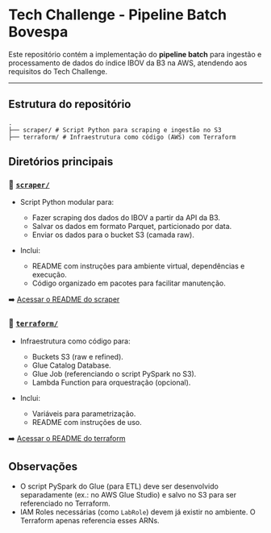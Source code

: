 # Tech Challenge - Pipeline Batch Bovespa

Este repositório contém a implementação do **pipeline batch** para ingestão e processamento de dados do índice IBOV da B3 na AWS, atendendo aos requisitos do Tech Challenge.

---

## Estrutura do repositório

```
.
├── scraper/ # Script Python para scraping e ingestão no S3
├── terraform/ # Infraestrutura como código (AWS) com Terraform
````

## Diretórios principais

### 📂 [`scraper/`](./scraper/)

- Script Python modular para:
  - Fazer scraping dos dados do IBOV a partir da API da B3.
  - Salvar os dados em formato Parquet, particionado por data.
  - Enviar os dados para o bucket S3 (camada raw).

- Inclui:
  - README com instruções para ambiente virtual, dependências e execução.
  - Código organizado em pacotes para facilitar manutenção.

➡️ [Acessar o README do scraper](./scraper/README.md)

### 📂 [`terraform/`](./terraform/)

- Infraestrutura como código para:
  - Buckets S3 (raw e refined).
  - Glue Catalog Database.
  - Glue Job (referenciando o script PySpark no S3).
  - Lambda Function para orquestração (opcional).

- Inclui:
  - Variáveis para parametrização.
  - README com instruções de uso.

➡️ [Acessar o README do terraform](./terraform/README.md)

## Observações

- O script PySpark do Glue (para ETL) deve ser desenvolvido separadamente (ex.: no AWS Glue Studio) e salvo no S3 para ser referenciado no Terraform.
- IAM Roles necessárias (como `LabRole`) devem já existir no ambiente. O Terraform apenas referencia esses ARNs.

